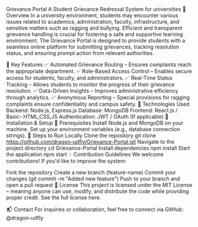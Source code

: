 
Grievance Portal
A Student Grievance Redressal System for universities
📌 Overview
In a university environment, students may encounter various issues related to academics, administration, faculty, infrastructure, and sensitive matters such as ragging and bullying. Efficient and transparent grievance handling is crucial for fostering a safe and supportive learning environment. The Grievance Portal is designed to provide students with a seamless online platform for submitting grievances, tracking resolution status, and ensuring prompt action from relevant authorities.

🎯 Key Features
✅ Automated Grievance Routing – Ensures complaints reach the appropriate department.
✅ Role-Based Access Control – Enables secure access for students, faculty, and administrators.
✅ Real-Time Status Tracking – Allows students to monitor the progress of their grievance resolution.
✅ Data-Driven Insights – Improves administrative efficiency through analytics.
✅ Anonymous Reporting – Special provisions for ragging complaints ensure confidentiality and campus safety.
🚀 Technologies Used
Backend: Node.js, Express.js
Database: MongoDB
Frontend: React.js / Basic- HTML,CSS,JS
Authentication: JWT / OAuth (If applicable)
📌 Installation & Setup
🔹 Prerequisites
Install Node.js and MongoDB on your machine.
Set up your environment variables (e.g., database connection strings).
🔹 Steps to Run Locally
Clone the repository
git clone https://github.com/dragon-udfly/Grievance-Portal.git
Navigate to the project directory
cd Grievance-Portal
Install dependencies
npm install
Start the application
npm start
💡 Contribution Guidelines
We welcome contributions! If you'd like to improve the system:

Fork the repository
Create a new branch (feature-name)
Commit your changes (git commit -m "Added new feature")
Push to your branch and open a pull request
📜 License
This project is licensed under the MIT License – meaning anyone can use, modify, and distribute the code while providing proper credit. See the full license here.

📬 Contact
For inquiries or collaboration, feel free to connect via GitHub: @dragon-udfly
